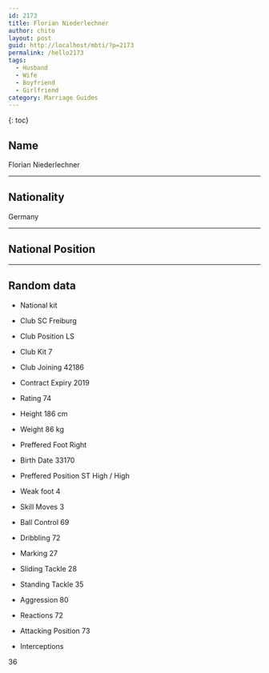 ```yaml
---
id: 2173
title: Florian Niederlechner
author: chito
layout: post
guid: http://localhost/mbti/?p=2173
permalink: /hello2173
tags:
  - Husband
  - Wife
  - Boyfriend
  - Girlfriend
category: Marriage Guides
---
```



{: toc}


## Name  
Florian Niederlechner 

* * *

## Nationality  
Germany 

* * *

## National Position 

* * *

## Random data 

  * National kit 
  * Club 
SC Freiburg 

  * Club Position 
LS 

  * Club Kit 
7 

  * Club Joining 
42186 

  * Contract Expiry 
2019 

  * Rating 
74 

  * Height 
186 cm 

  * Weight 
86 kg 

  * Preffered Foot 
Right 

  * Birth Date 
33170 

  * Preffered Position 
ST High / High 

  * Weak foot 
4 

  * Skill Moves 
3 

  * Ball Control 
69 

  * Dribbling 
72 

  * Marking 
27 

  * Sliding Tackle 
28 

  * Standing Tackle 
35 

  * Aggression 
80 

  * Reactions 
72 

  * Attacking Position 
73 

  * Interceptions 

36</ul>